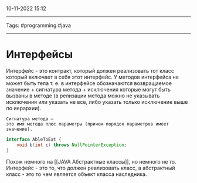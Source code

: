 10-11-2022
15:12
***
Tags: #programming #java 
***
# Интерфейсы

Интерфейс - это контракт, который должен реализовать тот класс который включает в себя этот интерфейс. 
У методов интерфейса не может быть тела т. е. в интерфейсе обозначаются возвращаемое значение + сигнатура метода + исключения которые могут быть вызваны в методе (в релизации метода можно не указывать исключения или указать не все, либо указать только исключение выше по иерархии). 

	Сигнатура метода — 
	это имя метода плюс параметры (причем порядок параметров имеет значение).

```java
interface AbleToEat {
	void b(int c) throws NullPointerException;
}
```

Похож немного на [[JAVA Абстрактные классы]], но немного не то. Интерфейс - это то, что должен реализовать класс, а абстрактный класс - это то чем является объект класса наследника.